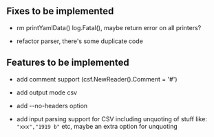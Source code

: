 ## Fixes to be implemented

- rm printYamlData() log.Fatal(), maybe return error on all printers?

- refactor parser, there's some duplicate code

## Features to be implemented

- add comment support (csf.NewReader().Comment = '#')

- add output mode csv

- add --no-headers option

-  add input  parsing support  for CSV  including unquoting  of stuff
  like: `"xxx","1919 b"` etc, maybe an extra option for unquoting

